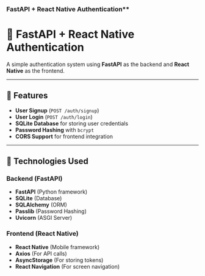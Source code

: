 ### FastAPI + React Native Authentication**
# **🚀 FastAPI + React Native Authentication**
A simple authentication system using **FastAPI** as the backend and **React Native** as the frontend.

---

## **📌 Features**
- **User Signup** (`POST /auth/signup`)
- **User Login** (`POST /auth/login`)
- **SQLite Database** for storing user credentials
- **Password Hashing** with `bcrypt`
- **CORS Support** for frontend integration

---

## **📌 Technologies Used**
### **Backend (FastAPI)**
- **FastAPI** (Python framework)
- **SQLite** (Database)
- **SQLAlchemy** (ORM)
- **Passlib** (Password Hashing)
- **Uvicorn** (ASGI Server)

### **Frontend (React Native)**
- **React Native** (Mobile framework)
- **Axios** (For API calls)
- **AsyncStorage** (For storing tokens)
- **React Navigation** (For screen navigation)


